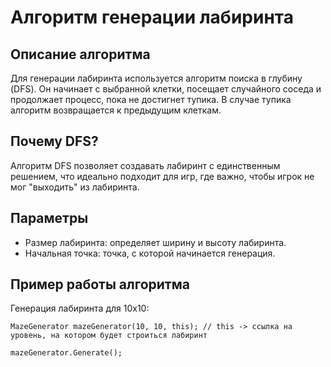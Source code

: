 # Алгоритм генерации лабиринта

## Описание алгоритма

Для генерации лабиринта используется алгоритм поиска в глубину (DFS). Он начинает с выбранной клетки, посещает случайного соседа и продолжает процесс, пока не достигнет тупика. В случае тупика алгоритм возвращается к предыдущим клеткам.


## Почему DFS?

Алгоритм DFS позволяет создавать лабиринт с единственным решением, что идеально подходит для игр, где важно, чтобы игрок не мог "выходить" из лабиринта.


## Параметры


- Размер лабиринта: определяет ширину и высоту лабиринта.
- Начальная точка: точка, с которой начинается генерация.


## Пример работы алгоритма

Генерация лабиринта для 10x10:
~~~
MazeGenerator mazeGenerator(10, 10, this); // this -> ссылка на уровень, на котором будет строиться лабиринт

mazeGenerator.Generate();
~~~
